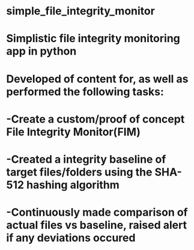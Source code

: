 # simple_file_integrity_monitor
# Simplistic file integrity monitoring app in python

# Developed of content for, as well as performed the following tasks:
# 	 -Create a custom/proof of concept File Integrity Monitor(FIM)
# 		 -Created a integrity baseline of target files/folders using the SHA-512 hashing algorithm
#		 -Continuously made comparison of actual files vs baseline, raised alert if any deviations occured 
